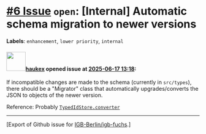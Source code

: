 # [\#6 Issue](https://github.com/IGB-Berlin/igb-fuchs/issues/6) `open`: [Internal] Automatic schema migration to newer versions
**Labels**: `enhancement`, `lower priority`, `internal`


#### <img src="https://avatars.githubusercontent.com/u/4613111?u=708742f53b26cb75f2c7a93ee7a7a53abe18ec48&v=4" width="50">[haukex](https://github.com/haukex) opened issue at [2025-06-17 13:18](https://github.com/IGB-Berlin/igb-fuchs/issues/6):

If incompatible changes are made to the schema (currently in `src/types`), there should be a "Migrator" class that automatically upgrades/converts the JSON to objects of the newer version.

Reference: Probably [`TypedIdStore.converter`](https://github.com/IGB-Berlin/igb-fuchs/blob/862d1045a6adb92742fe2b95ee97afab426cec13/src/idb-store.ts#L183)




-------------------------------------------------------------------------------



[Export of Github issue for [IGB-Berlin/igb-fuchs](https://github.com/IGB-Berlin/igb-fuchs).]
